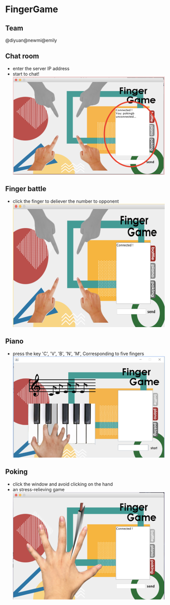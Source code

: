 # FingerGame
## Team
@diyuan@newmi@emily
## Chat room
- enter the server IP address
- start to chat!
![demo_chatroom](./demo_chatroom.png?raw=true)
## Finger battle
- click the finger to deliever the number to opponent
![demo_battle](./demo_battle.png?raw=true)
## Piano
- press the key 'C', 'V', 'B', 'N', 'M', Corresponding to five fingers
![demo_piano](./demo_piano.png?raw=true)
## Poking
- click the window and avoid clicking on the hand
- an stress-relieving game 
![demo_poking](./demo_poking.png?raw=true)
